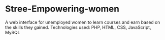 # Stree-Empowering-women
A web interface for unemployed women to learn courses and earn based on the skills they gained. Technologies used: PHP, HTML, CSS, JavaScript, MySQL
